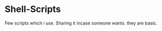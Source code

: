Shell-Scripts
=============

Few scripts which i use. Sharing it incase someone wants. they are basic.